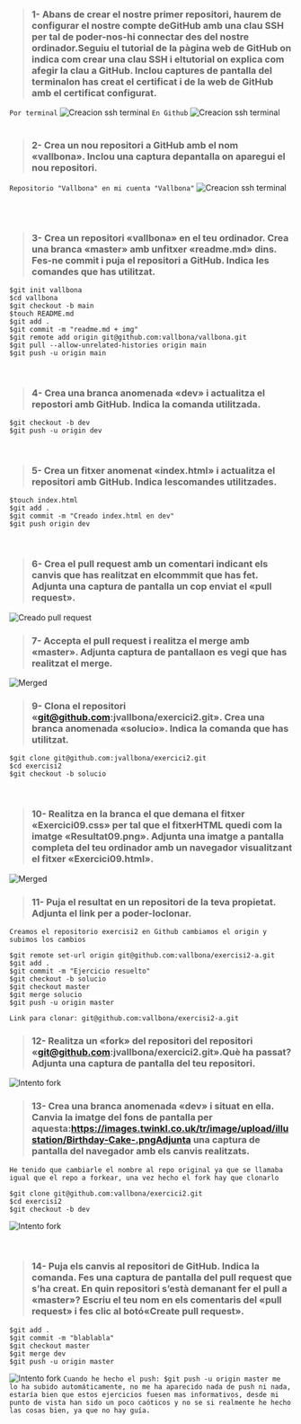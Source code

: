 > ### 1- Abans de crear el nostre primer repositori, haurem de configurar el nostre compte deGitHub amb una clau SSH per tal de poder-nos-hi connectar des del nostre ordinador.Seguiu el tutorial de la  pàgina web de GitHub  on indica com crear una clau SSH i eltutorial on explica com afegir la clau a GitHub. Inclou captures de pantalla del terminalon has creat el certificat i de la web de GitHub amb el certificat configurat. 
``Por terminal``
![Creacion ssh terminal](./img//terminalCreacionSSH.png)
``En Github``
![Creacion ssh terminal](./img//sshConfigGitHub.png)
<br/>
<br/>

> ### 2- Crea   un   nou   repositori   a   GitHub   amb   el   nom   «vallbona».   Inclou   una   captura   depantalla on aparegui el nou repositori. 

``Repositorio "Vallbona" en mi cuenta "Vallbona"``
![Creacion ssh terminal](./img/RepositorioGitHub.png)

<br/>
<br/>

> ### 3- Crea un repositori «vallbona» en el teu ordinador. Crea una branca «master» amb unfitxer «readme.md» dins. Fes-ne commit i puja el repositori a GitHub. Indica les comandes que has utilitzat. 

```
$git init vallbona
$cd vallbona
$git checkout -b main
$touch README.md
$git add .
$git commit -m "readme.md + img"
$git remote add origin git@github.com:vallbona/vallbona.git
$git pull --allow-unrelated-histories origin main
$git push -u origin main
```

<br/>

> ### 4- Crea   una   branca   anomenada   «dev»   i   actualitza   el   repostori   amb   GitHub.   Indica   la comanda utilitzada. 

```
$git checkout -b dev
$git push -u origin dev

```

<br/>

> ### 5- Crea un fitxer anomenat «index.html» i actualitza el repositori amb GitHub. Indica lescomandes utilitzades. 

```
$touch index.html
$git add .
$git commit -m "Creado index.html en dev"
$git push origin dev

```

<br/>

> ### 6- Crea   el   pull   request   amb   un   comentari   indicant   els   canvis   que   has   realitzat   en   elcommmit que has fet. Adjunta una captura de pantalla un cop enviat el «pull request». 

![Creado pull request](./img/creadoPullRequest.png)
<br/>

> ### 7- Accepta el pull request i realitza el merge amb «master». Adjunta captura de pantallaon es vegi que has realitzat el merge. 

![Merged](./img/merged.png)
<br/>

> ### 9- Clona   el   repositori   «git@github.com:jvallbona/exercici2.git».   Crea   una   branca anomenada «solucio». Indica la comanda que has utilitzat. 

```
$git clone git@github.com:jvallbona/exercici2.git
$cd exercisi2
$git checkout -b solucio

```
<br/>

> ### 10- Realitza   en   la  branca   el  que   demana   el  fitxer   «Exercici09.css»   per   tal  que   el  fitxerHTML quedi com la imatge «Resultat09.png». Adjunta una imatge a pantalla completa del teu ordinador amb un navegador visualitzant el fitxer «Exercici09.html». 

![Merged](./img/resultado.png)
<br/>

> ### 11- Puja   el   resultat   en  un   repositori   de   la   teva   propietat.  Adjunta   el   link   per   a   poder-loclonar. 

``Creamos el repositorio exercisi2 en Github cambiamos el origin y subimos los cambios``
```
$git remote set-url origin git@github.com:vallbona/exercisi2-a.git
$git add .
$git commit -m "Ejercicio resuelto"
$git checkout -b solucio
$git checkout master
$git merge solucio
$git push -u origin master

```
``Link para clonar: git@github.com:vallbona/exercisi2-a.git``
<br/>

> ### 12- Realitza un «fork» del repositori del repositori «git@github.com:jvallbona/exercici2.git».Què ha passat? Adjunta una captura de pantalla del teu repositori. 

![Intento fork](./img/fork.png)
<br/>

> ### 13- Crea   una   branca   anomenada   «dev»   i   situat   en   ella.   Canvia   la   imatge   del   fons   de pantalla per aquesta:https://images.twinkl.co.uk/tr/image/upload/illustation/Birthday-Cake-.pngAdjunta una captura de pantalla del navegador amb els canvis realitzats. 

``He tenido que cambiarle el nombre al repo original ya que se llamaba igual que el repo a forkear, una vez hecho el fork hay que clonarlo``
```
$git clone git@github.com:vallbona/exercici2.git
$cd exercisi2
$git checkout -b dev

```
![Intento fork](./img/cambioBackground.png)

<br/>

> ### 14- Puja els canvis al repositori de GitHub. Indica la comanda. Fes una captura de pantalla del   pull   request   que   s’ha   creat.   En   quin   repositori   s’està   demanant   fer   el   pull   a «master»? Escriu el  teu  nom en els comentaris  del «pull request»  i fes  clic al  botó«Create pull request». 

```
$git add .
$git commit -m "blablabla"
$git checkout master
$git merge dev
$git push -u origin master
```
![Intento fork](./img/NoFunciona.png)
``Cuando he hecho el push: $git push -u origin master me lo ha subido automáticamente, no me ha aparecido nada de push ni nada, estaría bien que estos ejercicios fuesen mas informativos, desde mi punto de vista han sido un poco caóticos y no se si realmente he hecho las cosas bien, ya que no hay guía.``
<br/>